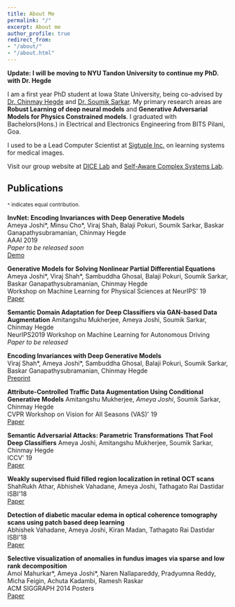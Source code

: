 ```yaml
---
title: About Me
permalink: "/"
excerpt: About me
author_profile: true
redirect_from:
- "/about/"
- "/about.html"
---
```


**Update: I will be moving to NYU Tandon University to continue my PhD. with Dr. Hegde**

I am a first year PhD student at Iowa State University, being co-advised by [Dr. Chinmay Hegde](http://home.engineering.iastate.edu/~chinmay/) and [Dr. Soumik Sarkar](http://web.me.iastate.edu/soumiks////principal-investigator.html). My primary research areas are **Robust Learning of deep neural models** and **Generative Adversarial Models for Physics Constrained models**. I graduated with Bachelors(Hons.) in Electrical and Electronics Engineering from BITS Pilani, Goa.

I used to be a Lead Computer Scientist at [Sigtuple Inc.](www.sigtuple.com) on learning systems for medical images.

Visit our group website at [DICE Lab](http://dice.ece.iastate.edu/) and [Self-Aware Complex Systems Lab](http://web.me.iastate.edu/soumiks////index.html).

## Publications
<small>`*` indicates equal contribution.</small>

**InvNet: Encoding Invariances with Deep Generative Models** <br>
Ameya Joshi\*, Minsu Cho\*, Viraj Shah, Balaji Pokuri, Soumik Sarkar, Baskar Ganapathysubramanian, Chinmay Hegde <br>
AAAI 2019 <br>
*Paper to be released soon*<br>
<a href="https://invnet-emulator.herokuapp.com/">Demo</a>

**Generative Models for Solving Nonlinear Partial Differential Equations** <br>
Ameya Joshi\*, Viraj Shah\*, Sambuddha Ghosal, Balaji Pokuri, Soumik Sarkar, Baskar Ganapathysubramanian, Chinmay Hegde <br>
Workshop on Machine Learning for Physical Sciences at NeurIPS' 19 <br>
<a target="_blank" href="publications/PDE_MLPhysicsWorkshop_camera_ready.pdf">Paper</a>

**Semantic Domain Adaptation for Deep Classifiers via GAN-based Data Augmentation**
Amitangshu Mukherjee, Ameya Joshi, Soumik Sarkar, Chinmay Hegde <br>
NeurIPS2019 Workshop on Machine Learning for Autonomous Driving <br>
*Paper to be released*

**Encoding Invariances with Deep Generative Models**<br>
Viraj Shah\*, Ameya Joshi\*, Sambuddha Ghosal, Balaji Pokuri, Soumik Sarkar, Baskar Ganapathysubramanian, Chinmay Hegde <br>
<a href="https://arxiv.org/abs/1906.01626">Preprint</a>

**Attribute-Controlled Traffic Data Augmentation Using Conditional Generative Models**
Amitangshu Mukherjee, *Ameya Joshi*,  Soumik Sarkar, Chinmay Hegde <br>
CVPR Workshop on Vision for All Seasons (VAS)' 19 <br>
<a target="_blank" href="http://openaccess.thecvf.com/content_CVPRW_2019/papers/Vision%20for%20All%20Seasons%20Bad%20Weather%20and%20Nighttime/Mukherjee_Attribute-Controlled_Traffic_Data_Augmentation_Using_Conditional_Generative_Models_CVPRW_2019_paper.pdf">Paper</a>

**Semantic Adversarial Attacks: Parametric Transformations That Fool Deep Classifiers**
Ameya Joshi, Amitangshu Mukherjee, Soumik Sarkar, Chinmay Hegde <br>
ICCV' 19 <br>
<a href="https://arxiv.org/pdf/1904.08489.pdf">Paper</a>

**Weakly supervised fluid filled region localization in retinal OCT scans**<br>
ShahRukh Athar, Abhishek Vahadane, Ameya Joshi, Tathagato Rai Dastidar <br>
ISBI'18<br>
<a target="_blank" href="publications/ISBI18_0472_FI.pdf">Paper</a>


**Detection of diabetic macular edema in optical coherence tomography scans using patch based deep learning**<br>
Abhishek Vahadane, Ameya Joshi, Kiran Madan, Tathagato Rai Dastidar<br>
ISBI'18<br>
<a target="_blank" href="publications/ISBI18_0159_FI.pdf">Paper</a>


**Selective visualization of anomalies in fundus images via sparse and low rank decomposition**<br>
Amol Mahurkar\*, Ameya Joshi\*, Naren Nallapareddy, Pradyumna Reddy, Micha Feigin, Achuta Kadambi, Ramesh Raskar<br>
ACM SIGGRAPH 2014 Posters<br>
<a href="https://dl.acm.org/citation.cfm?id=2630595">Paper</a>
